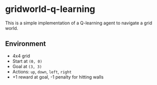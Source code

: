 # gridworld-q-learning

This is a simple implementation of a Q-learning agent to navigate a grid world.

## Environment

- 4x4 grid
- Start at `(0, 0)`
- Goal at `(3, 3)`
- Actions: `up`, `down`, `left`, `right`
- +1 reward at goal, -1 penalty for hitting walls
